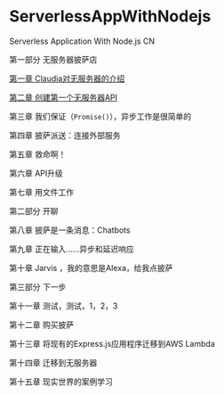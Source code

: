 # ServerlessAppWithNodejs
Serverless Application With Node.js CN

第一部分 无服务器披萨店

[第一章 Claudia对无服务器的介绍](./ch01/ch01.dm)

[第二章 创建第一个无服务器API](./ch02/ch02.dm)

第三章 我们保证（`Promise()`），异步工作是很简单的

第四章 披萨派送：连接外部服务

第五章 救命啊！

第六章 API升级

第七章 用文件工作

第二部分 开聊

第八章 披萨是一条消息：Chatbots

第九章 正在输入……异步和延迟响应

第十章 Jarvis ，我的意思是Alexa，给我点披萨

第三部分 下一步

第十一章 测试，测试，1，2，3

第十二章 购买披萨

第十三章 将现有的Express.js应用程序迁移到AWS Lambda

第十四章 迁移到无服务器

第十五章 现实世界的案例学习

